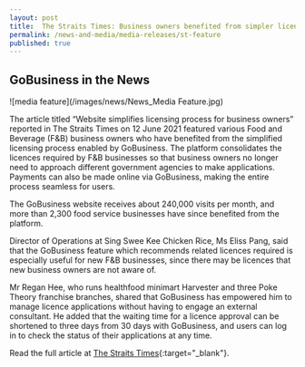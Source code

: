 ```yaml
---
layout: post
title:  The Straits Times: Business owners benefited from simpler licensing via GoBusiness
permalink: /news-and-media/media-releases/st-feature
published: true
---
```


## GoBusiness in the News

![media feature](/images/news/News_Media Feature.jpg)

The article titled “Website simplifies licensing process for business owners” reported in The Straits Times on 12 June 2021 featured various Food and Beverage (F&B) business owners who have benefited from the simplified licensing process enabled by GoBusiness. 
The platform consolidates the licences required by F&B businesses so that business owners no longer need to approach different government agencies to make applications. Payments can also be made online via GoBusiness, making the entire process seamless for users. 

The GoBusiness website receives about 240,000 visits per month, and more than 2,300 food service businesses have since benefited from the platform.  

Director of Operations at Sing Swee Kee Chicken Rice, Ms Eliss Pang, said that the GoBusiness feature which recommends related licences required is especially useful for new F&B businesses, since there may be licences that new business owners are not aware of. 

Mr Regan Hee, who runs healthfood minimart Harvester and three Poke Theory franchise branches, shared that GoBusiness has empowered him to manage licence applications without having to engage an external consultant. He added that the waiting time for a licence approval can be shortened to three days from 30 days with GoBusiness, and users can log in to check the status of their applications at any time.

Read the full article at [The Straits Times](https://www.straitstimes.com/business/website-simplifies-licensing-process-for-business-owners){:target="_blank"}.

